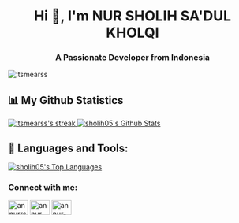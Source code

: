 <h1 align="center">Hi 👋, I'm NUR SHOLIH SA'DUL KHOLQI</h1>
<h3 align="center">A Passionate Developer from Indonesia</h3>

<p align="left"> <img src="https://komarev.com/ghpvc/?username=itsmearss&label=Profile%20views&color=0e75b6&style=flat" alt="itsmearss" /> </p>

## 📊 My Github Statistics

<a href="https://github.com/sholih05">
<img alt="itsmearss's streak" src="https://github-readme-streak-stats.herokuapp.com/?user=sholih05&show_icons=true&count_private=true&theme=react&hide_border=true&bg_color=0D1117"/>
</a>

<a href="https://github.com/sholih05">
<img alt="sholih05's Github Stats" src="https://github-readme-stats.vercel.app/api?username=sholih05&show_icons=true&count_private=true&theme=react&hide_border=true&bg_color=0D1117" />
</a>

## 🚀 Languages and Tools:

<a href="https://github.com/sholih05">
<img alt="sholih05's Top Languages" src="https://github-readme-stats.vercel.app/api/top-langs/?username=sholih05&langs_count=8&count_private=true&layout=compact&theme=react&hide_border=true&bg_color=0D1117" />
</a>

<h3 align="left">Connect with me:</h3>
<p align="left">
<a href="https://www.instagram.com/nrshlih.sq?igsh=MW4zdTczMXdrYnk3OQ==" target="blank"><img align="center" src="https://raw.githubusercontent.com/rahuldkjain/github-profile-readme-generator/master/src/images/icons/Social/instagram.svg" alt="annurrs_" height="30" width="40" /></a>
<a href="https://www.youtube.com/@nr.sholihoficial7231" target="blank"><img align="center" src="https://raw.githubusercontent.com/rahuldkjain/github-profile-readme-generator/master/src/images/icons/Social/youtube.svg" alt="annur riyadhus solikhin" height="30" width="40" /></a>
<a href="https://www.linkedin.com/in/nur-sholih-7629a7249/" target="blank"><img align="center" src="https://raw.githubusercontent.com/rahuldkjain/github-profile-readme-generator/master/src/images/icons/Social/linked-in-alt.svg" alt="annur-riyadhus-solikhin" height="30" width="40" /></a>
</p>
